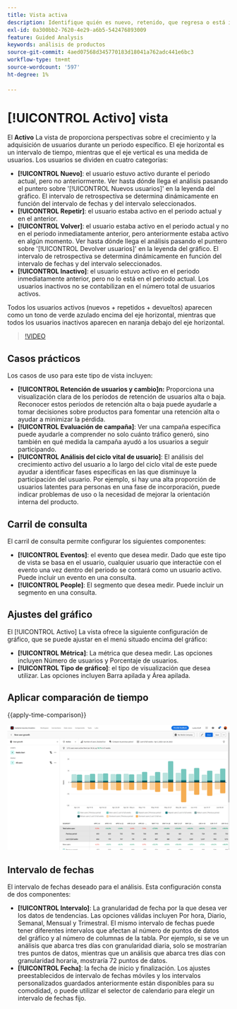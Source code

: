 ```yaml
---
title: Vista activa
description: Identifique quién es nuevo, retenido, que regresa o está inactivo.
exl-id: 0a300bb2-7620-4e29-a6b5-542476893009
feature: Guided Analysis
keywords: análisis de productos
source-git-commit: 4aed07568d345770183d18041a762adc441e6bc3
workflow-type: tm+mt
source-wordcount: '597'
ht-degree: 1%

---
```


# [!UICONTROL Activo] vista

El **Activo** La vista de proporciona perspectivas sobre el crecimiento y la adquisición de usuarios durante un periodo específico. El eje horizontal es un intervalo de tiempo, mientras que el eje vertical es una medida de usuarios. Los usuarios se dividen en cuatro categorías:

* **[!UICONTROL Nuevo]**: el usuario estuvo activo durante el periodo actual, pero no anteriormente. Ver hasta dónde llega el análisis pasando el puntero sobre &#39;[!UICONTROL Nuevos usuarios]&#39; en la leyenda del gráfico. El intervalo de retrospectiva se determina dinámicamente en función del intervalo de fechas y del intervalo seleccionados.
* **[!UICONTROL Repetir]**: el usuario estaba activo en el periodo actual y en el anterior.
* **[!UICONTROL Volver]**: el usuario estaba activo en el periodo actual y no en el periodo inmediatamente anterior, pero anteriormente estaba activo en algún momento. Ver hasta dónde llega el análisis pasando el puntero sobre &#39;[!UICONTROL Devolver usuarios]&#39; en la leyenda del gráfico. El intervalo de retrospectiva se determina dinámicamente en función del intervalo de fechas y del intervalo seleccionados.
* **[!UICONTROL Inactivo]**: el usuario estuvo activo en el periodo inmediatamente anterior, pero no lo está en el periodo actual. Los usuarios inactivos no se contabilizan en el número total de usuarios activos.

Todos los usuarios activos (nuevos + repetidos + devueltos) aparecen como un tono de verde azulado encima del eje horizontal, mientras que todos los usuarios inactivos aparecen en naranja debajo del eje horizontal.

>[!VIDEO](https://video.tv.adobe.com/v/3421667/?learn=on)

## Casos prácticos

Los casos de uso para este tipo de vista incluyen:

* **[!UICONTROL Retención de usuarios y cambio]n:** Proporciona una visualización clara de los períodos de retención de usuarios alta o baja. Reconocer estos períodos de retención alta o baja puede ayudarle a tomar decisiones sobre productos para fomentar una retención alta o ayudar a minimizar la pérdida.
* **[!UICONTROL Evaluación de campaña]**: Ver una campaña específica puede ayudarle a comprender no solo cuánto tráfico generó, sino también en qué medida la campaña ayudó a los usuarios a seguir participando.
* **[!UICONTROL Análisis del ciclo vital de usuario]**: El análisis del crecimiento activo del usuario a lo largo del ciclo vital de este puede ayudar a identificar fases específicas en las que disminuye la participación del usuario. Por ejemplo, si hay una alta proporción de usuarios latentes para personas en una fase de incorporación, puede indicar problemas de uso o la necesidad de mejorar la orientación interna del producto.

## Carril de consulta

El carril de consulta permite configurar los siguientes componentes:

* **[!UICONTROL Eventos]**: el evento que desea medir. Dado que este tipo de vista se basa en el usuario, cualquier usuario que interactúe con el evento una vez dentro del periodo se contará como un usuario activo. Puede incluir un evento en una consulta.
* **[!UICONTROL People]**: El segmento que desea medir. Puede incluir un segmento en una consulta.

## Ajustes del gráfico

El [!UICONTROL Activo] La vista ofrece la siguiente configuración de gráfico, que se puede ajustar en el menú situado encima del gráfico:

* **[!UICONTROL Métrica]**: La métrica que desea medir. Las opciones incluyen Número de usuarios y Porcentaje de usuarios.
* **[!UICONTROL Tipo de gráfico]**: el tipo de visualización que desea utilizar. Las opciones incluyen Barra apilada y Área apilada.

## Aplicar comparación de tiempo

{{apply-time-comparison}}

![Comparación del tiempo activo](../assets/active-compare.png)

## Intervalo de fechas

El intervalo de fechas deseado para el análisis. Esta configuración consta de dos componentes:

* **[!UICONTROL Intervalo]**: La granularidad de fecha por la que desea ver los datos de tendencias. Las opciones válidas incluyen Por hora, Diario, Semanal, Mensual y Trimestral. El mismo intervalo de fechas puede tener diferentes intervalos que afectan al número de puntos de datos del gráfico y al número de columnas de la tabla. Por ejemplo, si se ve un análisis que abarca tres días con granularidad diaria, solo se mostrarían tres puntos de datos, mientras que un análisis que abarca tres días con granularidad horaria, mostraría 72 puntos de datos.
* **[!UICONTROL Fecha]**: la fecha de inicio y finalización. Los ajustes preestablecidos de intervalo de fechas móviles y los intervalos personalizados guardados anteriormente están disponibles para su comodidad, o puede utilizar el selector de calendario para elegir un intervalo de fechas fijo.
